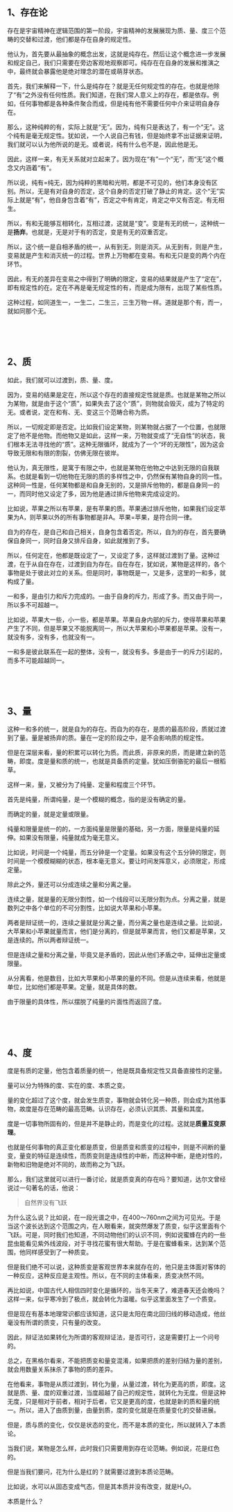 <h2>1、存在论</h2><p>存在是宇宙精神在逻辑范围的第一阶段，宇宙精神的发展展现为质、量、度三个范畴的交替和过渡，他们都是存在自身的规定性。</p><p>他认为，首先要从最抽象的概念出发，这就是纯存在。然后让这个概念进一步发展和规定自己，我们只需要在旁边客观地观察即可。纯存在在自身的发展和推演之中，最终就会暴露他是绝对理念的潜在或萌芽状态。</p><p>首先，我们来解释一下，什么是纯存在？就是无任何规定性的存在。也就是他除了“有”之外没有任何性质。我们知道，在我们常人意义上的存在，都是依存。例如，任何事物都是各种条件聚合而成，但是纯有他不需要任何中介来证明自身存在。</p><p>那么，这种纯粹的有，实际上就是“无”。因为，纯有只是表达了，有一个“无”。这个纯有是毫无规定性。犹如说，一个人说自己有钱，但是始终拿不出证据来证明，我们就可以认为他所说的是无。或者说，纯有什么也不是，因此他是无。</p><p>因此，这样一来，有无关系就对立起来了。因为现在“有”一个“无”，而“无”这个概念又内涵着“有”。</p><p>所以说，纯有=纯无，因为纯粹的黑暗和光明，都是不可见的，他们本身没有区别。所以，无是有对自身的否定，这个自身的否定打破了静止的肯定。这个“无”实际上就是“有”，他自身包含着“有”，否定之中有肯定，肯定之中又有否定。有无相生。</p><p>所以，有和无能够互相转化，互相过渡，这就是“变”。变是有无的统一，这种统一是<b>扬弃</b>。也就是，无是对于有的否定，变是有无的双重否定。</p><p>所以，这个统一是自相矛盾的统一，从有到无，则是消灭。从无到有，则是产生，变易就是产生和消灭统一的过程。世界上万物都在变易。有和无只是变的两个内在环节。</p><p>因此，有无的差异在变易之中得到了明确的限定，变易的结果就是产生了“定在”，即有规定性的在。定在不再是毫无规定性的有，而是成为限有，出现了某些性质。</p><p>这种过程，如同道生一，一生二，二生三，三生万物一样。道就是那个有，而一，就如同那个无。</p><p><br></p><p><br></p><h2>2、质</h2><p>如此，我们就可以过渡到，质、量、度。</p><p>因为，变易的结果是定在，所以这个存在的直接规定性就是质。也就是某物之所以为某物，就是由于这个“质”，如果失去了这个“质”，则物就会毁灭，成为了特定的无。或者说，定在和有、无、变这三个范畴合称为质。</p><p>所以，一切规定即是否定。比如我们设定某物，则某物就占据了一个位置，也就限定了他不是他物。而他物又是如此，这样一来，万物就变成了“无自性”的状态，我们根本无法寻找他的“质”。这种无限循环，就成为了一个“坏的无限性”，因为这会导致无限和有限的割裂，仿佛无限在彼岸。</p><p>他认为，真无限性，是寓于有限之中，也就是某物在他物之中达到无限的自我联系。也就是看到一切他物在无限的质的多样性之中，仍然保有某物自身的同一性。这种同一性是，任何某物都是和自身无别的，又是排斥他物的，都是自身同一的一，而同时他又设定了多，因为他是通过排斥他物来完成设定的。</p><p>比如说，苹果之所以有苹果，是有苹果的质。苹果通过排斥他物，如果我们设定苹果为A，则苹果以外的所有事物都是非A。苹果=苹果，是符合同一律。</p><p>自为的存在，是自己和自己相关，自身包含着否定。所以，自为的存在，首先要确保自身同一，同时自身又排斥自身，如此就推到了多。</p><p>所以，任何定在，他都是既设定了一，又设定了多，这样就过渡到了量。这种过渡，在于从自在存在，过渡到自为存在。自在存在，犹如说，某物是这样的，各个事物是处于彼此对立的关系。但是同时，事物既是一，又是多，这里的一和多，就构成了量。</p><p>一和多，是由引力和斥力完成的。一由于自身的斥力，形成了多。而又由于同一，所以多不可超越一。</p><p>比如说，苹果大一些，小一些，都是苹果。苹果自身内部的斥力，使得苹果和苹果产生了不同，但是苹果又不能脱离同一，所以大苹果和小苹果都是苹果。没有一，就没有多，没有多，也就没有一。</p><p>一和多是彼此联系在一起的整体，没有一，就没有多。多是由于一的斥力引起的，而多不可能超越同一。</p><p><br></p><p><br></p><h2>3、量</h2><p>这种一和多的统一，就是自为的存在。而自为的存在，是质的最高阶段，质就过渡到了量。量是被扬弃的质。量在一定的阶段之中，是不会影响质的规定性。</p><p>但是在深层来看，量的积累可以转化为质。而此质，非原来的质，而是建立新的范畴，即度。度是量和质的统一，也就是具备质的定量。犹如压倒骆驼的最后一根稻草。</p><p>这样一来，量，又被分为了纯量、定量和程度三个环节。</p><p>首先是纯量，所谓纯量，是一个模糊的概念，指的是没有确定的量。</p><p>而确定的量，就是定量或限量。</p><p>纯量和限量是统一的的，一方面纯量是限量的基础，另一方面，限量是纯量的延伸。如果没有限量，纯量就成为毫无意义。</p><p>比如说，时间是一个纯量，而五分钟是一个定量。如果没有这个五分钟的限定，则时间是一个模模糊糊的状态，根本毫无意义。要让时间发挥意义，必须限定，形成定量。</p><p>除此之外，量还可以分成连续之量和分离之量。</p><p>连续之量，就是量的无限分割性，如一个线段可以无限分割为点。分离之量，就是数列之中各个单位的不可分割性，比如说大苹果和小苹果。</p><p>两者是辩证统一的，连续之量就是分离之量，而分离之量也是连续之量。比如说，大苹果和小苹果就量而言，他们是分离的，但是就苹果而言，他们又都是苹果，又是连续的。所以两者辩证统一。</p><p>但是连续之量和分离之量，毕竟又是矛盾的，因此从他们矛盾之中，延伸出定量或限量。</p><p>从分离看，他是数目，比如大苹果和小苹果的量的不同。但是从连续来看，他就是单位，比如他们都是苹果。定量，就是具体的数。</p><p>由于限量的具体性，所以摆脱了纯量的片面性而返回了度。</p><p><br></p><p><br></p><h2>4、度</h2><p>度是有质的定量，他包含着质量的统一，他是既具备规定性又具备直接性的定量。</p><p>量可以分为特殊的度、实在的度、本质之变。</p><p>量的变化超过了这个度，就会发生质变，事物就会转化另一种质，则会成为其他事物，故度是存在范畴的最高范畴。认识存在，必须认识其质、其量和其度。</p><p>度是一切事物所固有的，但是并不是静止的，而是变化的过程。这就是<b>质量互变原理</b>。</p><p>也就是任何事物的真正变化都是质变，但是质变和质变的过程中，则是不间断的量变，量变的特征是连续性，而质变则是连续性的中断，而这种中断，是绝对性的，新物和旧物是绝对不同的，故而称之为飞跃。</p><p>那么，我们这里就可以进行一番讨论，就是质变真的存在吗？要知道，达尔文曾经说过一句著名的话，他说：</p><blockquote>自然界没有飞跃</blockquote><p>为什么这么说？比如说，在一段光谱之中，在400～760nm之间为可见光。于是当这个波长达到这个范围之内，在人眼看来，就突然爆发了质变，似乎这里面有个飞跃。可是，同时我们也知道，不同动物他们的认识不同，例如说蜜蜂在内的一些昆虫能看见紫外线波段，对于寻找花蜜有很大帮助。于是在蜜蜂看来，达到某个范围，他同样感受到了一种质变。</p><p>但是我们绝不可以说，这种质变是客观世界本来就存在的，他只是主体面对客体的一种反应，这种反应是主观性。所以，在不同的主体看来，质变决然不同。</p><p>再比如说，中国古代人相信四时变化是循环的，当冬天来了，难道春天还会晚吗？这样一来，似乎寒冷到了极点，就会转化为温暖。似乎这里面发生了一个质变。</p><p>但是现在有基本地理常识都应该知道，这只是太阳在南北回归线的移动造成，他丝毫没有所谓的质变，只有量的改变。</p><p>因此，辩证法如果转化为所谓的客观辩证法，是否可行，这是需要打上一个问号的。</p><p>总之，在黑格尔看来，不能把质变和量变混淆，如果把质的差别归结为量的差别，就会用数量关系抹杀了事物的质的差异。</p><p>在他看来，事物是从质过渡到，转化为量，从量过渡，转化为更高的质，即度。这就是质、量、度的双重过渡，当度超越了自己的规定性，就转化为无度。但是这种无度，只是相对于前者，相对于后者，它又是更高的度，也就是新的质和量的统一。所以，进入了由质到量，由量到质，度的变化就是在质量变化的交替进展。</p><p>但是，质与质的变化，仅仅是状态的变化，而不是本质的变化，所以就转入了本质论。</p><p>当我们说，某物是怎么样，此时我们只需要用到存在论范畴。例如说，花是红色的。</p><p>但是当我们要问，花为什么是红的？就需要过渡到本质论范畴。</p><p>比如说，水可以从固态变成气态，但是其本质并没有改变，就是H₂O。</p><p>本质是什么？</p>